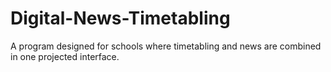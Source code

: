# Digital-News-Timetabling
A program designed for schools where timetabling and news are combined in one projected interface.
